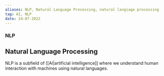 ```yaml
---
aliases: NLP, Natural Language Processing, natural langiage processing.
tag: AI, NLP
date: 24-07-2022
---
```

### NLP
## Natural Language Processing
NLP is a subfield of [[AI|artificial intelligence]] where we understand human interaction with machines using natural languages. 